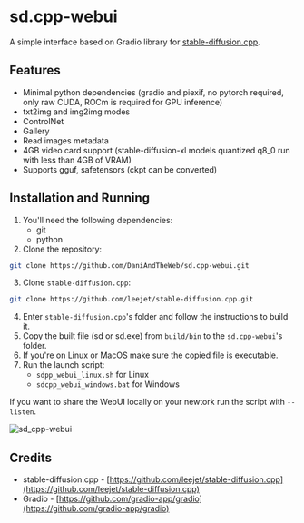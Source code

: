 # sd.cpp-webui

A simple interface based on Gradio library for [stable-diffusion.cpp](https://github.com/leejet/stable-diffusion.cpp).


## Features

- Minimal python dependencies (gradio and piexif, no pytorch required, only raw CUDA, ROCm is required for GPU inference)
- txt2img and img2img modes
- ControlNet
- Gallery
- Read images metadata
- 4GB video card support (stable-diffusion-xl models quantized q8_0 run with less than 4GB of VRAM)
- Supports gguf, safetensors (ckpt can be converted)


## Installation and Running

1. You'll need the following dependencies:
   - git
   - python
2. Clone the repository:
```bash
git clone https://github.com/DaniAndTheWeb/sd.cpp-webui.git
```
3. Clone `stable-diffusion.cpp`:
```bash
git clone https://github.com/leejet/stable-diffusion.cpp.git
```
4. Enter `stable-diffusion.cpp`'s folder and follow the instructions to build it.
5. Copy the built file (sd or sd.exe) from `build/bin` to the `sd.cpp-webui`'s folder.
6. If you're on Linux or MacOS make sure the copied file is executable.
7. Run the launch script: 
   - `sdpp_webui_linux.sh` for Linux
   - `sdcpp_webui_windows.bat` for Windows


If you want to share the WebUI locally on your newtork run the script with `--listen`.


![sd_cpp-webui](https://github.com/DaniAndTheWeb/sd.cpp-webui/assets/57776841/0fa8e459-61db-4993-bead-cfc9032532b3)


## Credits

- stable-diffusion.cpp - [https://github.com/leejet/stable-diffusion.cpp](https://github.com/leejet/stable-diffusion.cpp)
- Gradio - [https://github.com/gradio-app/gradio](https://github.com/gradio-app/gradio)
